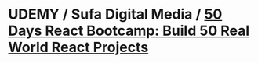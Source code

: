 # UDEMY / Sufa Digital Media / [50 Days React Bootcamp: Build 50 Real World React Projects](https://www.udemy.com/course/build-real-world-react-programming-projects/)
